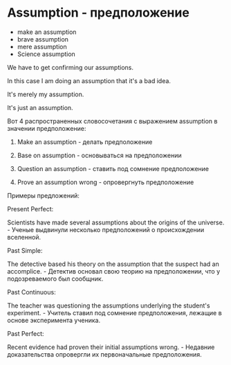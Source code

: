 # Assumption - предположение

- make an assumption
- brave assumption
- mere assumption
- Science assumption

We have to get confirming our assumptions.

In this case I am doing an assumption that it's a bad idea.

It's merely my assumption.

It's just an assumption.

Вот 4 распространенных словосочетания с выражением assumption в значении предположение:

1. Make an assumption - делать предположение

2. Base on assumption - основываться на предположении

3. Question an assumption - ставить под сомнение предположение

4. Prove an assumption wrong - опровергнуть предположение

Примеры предложений:

Present Perfect:

Scientists have made several assumptions about the origins of the universe. - Ученые выдвинули несколько предположений о происхождении вселенной.

Past Simple:

The detective based his theory on the assumption that the suspect had an accomplice. - Детектив основал свою теорию на предположении, что у подозреваемого был сообщник.

Past Continuous:

The teacher was questioning the assumptions underlying the student's experiment. - Учитель ставил под сомнение предположения, лежащие в основе эксперимента ученика.

Past Perfect:

Recent evidence had proven their initial assumptions wrong. - Недавние доказательства опровергли их первоначальные предположения.
